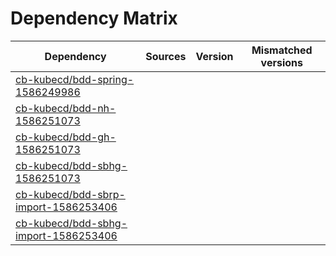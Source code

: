 # Dependency Matrix

Dependency | Sources | Version | Mismatched versions
---------- | ------- | ------- | -------------------
[cb-kubecd/bdd-spring-1586249986](https://github.com/cb-kubecd/bdd-spring-1586249986.git) |  | []() | 
[cb-kubecd/bdd-nh-1586251073](https://github.com/cb-kubecd/bdd-nh-1586251073.git) |  | []() | 
[cb-kubecd/bdd-gh-1586251073](https://github.com/cb-kubecd/bdd-gh-1586251073.git) |  | []() | 
[cb-kubecd/bdd-sbhg-1586251073](https://github.com/cb-kubecd/bdd-sbhg-1586251073.git) |  | []() | 
[cb-kubecd/bdd-sbrp-import-1586253406](https://github.com/cb-kubecd/bdd-sbrp-import-1586253406.git) |  | []() | 
[cb-kubecd/bdd-sbhg-import-1586253406](https://github.com/cb-kubecd/bdd-sbhg-import-1586253406.git) |  | []() | 
